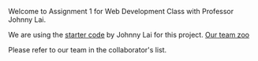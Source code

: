 Welcome to Assignment 1 for Web Development Class with Professor Johnny Lai. 

We are using the [starter code](https://github.com/johnnylaicode/zoo-starter-code) by Johnny Lai for this project.
[Our team zoo](https://bobawanna.github.io/assignment-1/)

Please refer to our team in the collaborator's list.
